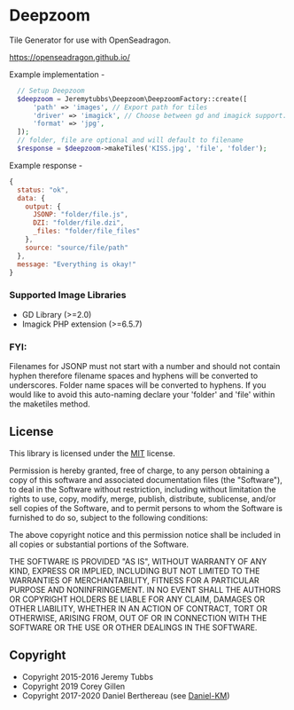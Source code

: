 Deepzoom
==
Tile Generator for use with OpenSeadragon.

https://openseadragon.github.io/

Example implementation -
```php
  // Setup Deepzoom
  $deepzoom = Jeremytubbs\Deepzoom\DeepzoomFactory::create([
      'path' => 'images', // Export path for tiles
      'driver' => 'imagick', // Choose between gd and imagick support.
      'format' => 'jpg',
  ]);
  // folder, file are optional and will default to filename
  $response = $deepzoom->makeTiles('KISS.jpg', 'file', 'folder');
```

Example response -
```javascript
{
  status: "ok",
  data: {
    output: {
      JSONP: "folder/file.js",
      DZI: "folder/file.dzi",
      _files: "folder/file_files"
    },
    source: "source/file/path"
  },
  message: "Everything is okay!"
}
```

### Supported Image Libraries
- GD Library (>=2.0)
- Imagick PHP extension (>=6.5.7)

### FYI:
Filenames for JSONP must not start with a number and should not contain hyphen therefore filename spaces and hyphens will be converted to underscores. Folder name spaces will be converted to hyphens. If you would like to avoid this auto-naming declare your 'folder' and 'file' within the maketiles method. 

License
-------

This library is licensed under the [MIT] license.

Permission is hereby granted, free of charge, to any person obtaining a copy
of this software and associated documentation files (the "Software"), to deal
in the Software without restriction, including without limitation the rights
to use, copy, modify, merge, publish, distribute, sublicense, and/or sell
copies of the Software, and to permit persons to whom the Software is
furnished to do so, subject to the following conditions:

The above copyright notice and this permission notice shall be included in all
copies or substantial portions of the Software.

THE SOFTWARE IS PROVIDED "AS IS", WITHOUT WARRANTY OF ANY KIND, EXPRESS OR
IMPLIED, INCLUDING BUT NOT LIMITED TO THE WARRANTIES OF MERCHANTABILITY,
FITNESS FOR A PARTICULAR PURPOSE AND NONINFRINGEMENT. IN NO EVENT SHALL THE
AUTHORS OR COPYRIGHT HOLDERS BE LIABLE FOR ANY CLAIM, DAMAGES OR OTHER
LIABILITY, WHETHER IN AN ACTION OF CONTRACT, TORT OR OTHERWISE, ARISING FROM,
OUT OF OR IN CONNECTION WITH THE SOFTWARE OR THE USE OR OTHER DEALINGS IN THE
SOFTWARE.


Copyright
---------

* Copyright 2015-2016 Jeremy Tubbs
* Copyright 2019 Corey Gillen
* Copyright 2017-2020 Daniel Berthereau (see [Daniel-KM])

[MIT]: https://www.gnu.org/licenses/gpl-3.0.html
[Daniel-KM]: https://gitlab.com/Daniel-KM "Daniel Berthereau"